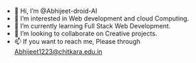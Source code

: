 - 👋 Hi, I’m @Abhijeet-droid-AI
- 👀 I’m interested in Web development and cloud Computing.
- 🌱 I’m currently learning Full Stack Web Development.
- 💞️ I’m looking to collaborate on Creative projects.
- 📫 If you want to reach me, Please through Abhijeet1223@chitkara.edu.in

<!---
Abhijeet-droid-AI/Abhijeet-droid-AI is a ✨ special ✨ repository because its `README.md` (this file) appears on your GitHub profile.
You can click the Preview link to take a look at your changes.
--->
